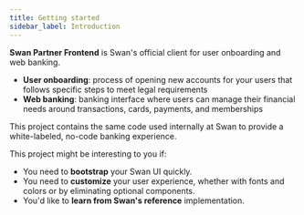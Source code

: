 ```yaml
---
title: Getting started
sidebar_label: Introduction
---
```


**Swan Partner Frontend** is Swan's official client for user onboarding and web banking.

- **User onboarding**: process of opening new accounts for your users that follows specific steps to meet legal requirements
- **Web banking**: banking interface where users can manage their financial needs around transactions, cards, payments, and memberships

This project contains the same code used internally at Swan to provide a white-labeled, no-code banking experience.

This project might be interesting to you if:

* You need to **bootstrap** your Swan UI quickly.
* You need to **customize** your user experience, whether with fonts and colors or by eliminating optional components.
* You'd like to **learn from Swan's reference** implementation.